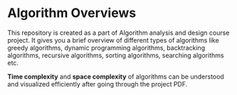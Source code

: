 # Algorithm Overviews
This repository is created as a part of Algorithm analysis and design course project. It gives you a brief overview of different types of algorithms like greedy algorithms, dynamic programming algorithms, backtracking algorithms, recursive algorithms, sorting algorithms, searching algorithms etc.

**Time complexity** and **space complexity** of algorithms can be understood and visualized efficiently after going through the project PDF.
